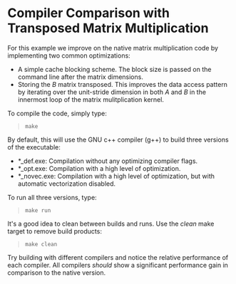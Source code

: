 # Compiler Comparison with Transposed Matrix Multiplication

For this example we improve on the native matrix multiplication code
by implementing two common optimizations:
 * A simple cache blocking scheme.  The block size is passed on the 
   command line after the matrix dimensions.
 * Storing the $`B`$ matrix transposed.  This improves the data access
   pattern by iterating over the unit-stride dimension in both $`A`$ 
   and $`B`$ in the innermost loop of the matrix mulitplication kernel. 
  
To compile the code, simply type:

> `make`

By default, this will use the GNU c++ compiler (g++) to build three versions
of the executable:
 * *_def.exe: Compilation without any optimizing compiler flags.
 * *_opt.exe: Compilation with a high level of optimization.
 * *_novec.exe: Compilation with a high level of optimization, but with automatic vectorization disabled.

To run all three versions, type:

> `make run`

It's a good idea to clean between builds and runs.  Use the _clean_ make target
to remove build products:

> `make clean`

Try building with different compilers and notice the relative performance of 
each compiler. All compilers *should* show a significant performance gain in
comparison to the native version.


